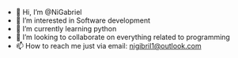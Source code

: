 - 👋 Hi, I’m @NiGabriel
- 👀 I’m interested in Software development
- 🌱 I’m currently learning python
- 💞️ I’m looking to collaborate on everything related to programming
- 📫 How to reach me just via email: nigibril1@outlook.com

<!---
NiGabriel/NiGabriel is a ✨ special ✨ repository because its `README.md` (this file) appears on your GitHub profile.
You can click the Preview link to take a look at your changes.
--->
